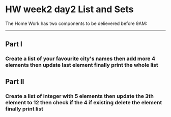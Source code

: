 # HW week2 day2 List and Sets 


The Home Work has two components to be delievered before 9AM: 

----
## Part I
### Create a list of your favourite city's names then add more 4 elements then update last element finally print the whole list

## Part II
### Create a list of integer with 5 elements then update the 3th element to 12 then check if the 4 if existing delete the element finally print list
